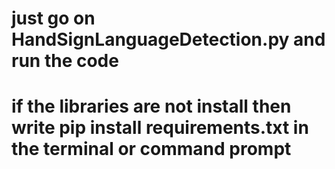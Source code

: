 # just go on HandSignLanguageDetection.py and run the code
# if the libraries are not install then write pip install requirements.txt in the terminal or command prompt